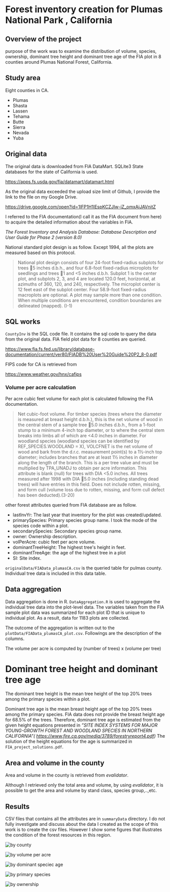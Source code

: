# Forest inventory creation for Plumas National Park , California

## Overview of the project
purpose of the work was to examine the distribution of volume, species, ownership, dominant tree height and dominant tree age of the FIA plot in 8 counties around Plumas National Forest, California.  

## Study area
Eight counties in CA.
- Plumas
- Shasta
- Lassen
- Tehama
- Butte
- Sierra
- Nevada
- Yuba

## Original data
The original data is downloaded from FIA DataMart. SQLite3 State databases for the state of California is used.  

https://apps.fs.usda.gov/fia/datamart/datamart.html

As the original data exceeded the upload size limit of Github, I provide the link to the file on my Google Drive.

https://drive.google.com/open?id=1lFP1H1lEspKCZJIw-iZ_omxAiJAVnitZ

 I referred to the FIA documentation(I call it as the FIA document from here) to acquire the detailed information about the variables in FIA.

 _The Forest Inventory and Analysis Database: Database Description and User Guide for Phase 2 (version 8.0)_

National standard plot design is as follow. Except 1994, all the plots are measured based on this protocol.

> National plot design consists of four 24-foot fixed-radius subplots for
trees 5 inches d.b.h., and four 6.8-foot fixed-radius microplots for
seedlings and trees 1 and <5 inches d.b.h. Subplot 1 is the center plot,
and subplots 2, 3, and 4 are located 120.0 feet, horizontal, at azimuths
of 360, 120, and 240, respectively. The microplot center is 12 feet east
of the subplot center. Four 58.9-foot fixed-radius macroplots are
optional. A plot may sample more than one condition. When multiple
conditions are encountered, condition boundaries are delineated
(mapped). (I-1)


## SQL works
`CountyInv` is the SQL code file. It contains the sql code to query the data from the original data. FIA field plot data for 8 counties are queried.

https://www.fia.fs.fed.us/library/database-documentation/current/ver80/FIADB%20User%20Guide%20P2_8-0.pdf

FIPS code for CA is retrieved from

https://www.weather.gov/hnx/cafips

### Volume per acre calculation

Per acre cubic feet volume  for each plot is calculated following the FIA documentation. 

>Net cubic-foot volume. For timber species (trees where the diameter is measured at
breast height d.b.h.), this is the net volume of wood in the central stem of a sample tree
5.0 inches d.b.h., from a 1-foot stump to a minimum 4-inch top diameter, or to where the
central stem breaks into limbs all of which are <4.0 inches in diameter. For woodland
species (woodland species can be identified by REF_SPECIES.WOODLAND = X),
VOLCFNET is the net volume of wood and bark from the d.r.c. measurement point(s) to a 1½-inch top diameter; includes branches that are at least 1½ inches in diameter along
the length of the branch. This is a per tree value and must be multiplied by TPA_UNADJ to
obtain per acre information. This attribute is blank (null) for trees with DIA <5.0 inches.
All trees measured after 1998 with DIA 5.0 inches (including standing dead trees) will
have entries in this field. Does not include rotten, missing, and form cull (volume loss due
to rotten, missing, and form cull defect has been deducted).(3-20)

other forest attributes queried from FIA database are as follow.
- lastInvYr: The last year that inventory for the plot was created/updated.
- primarySpecies: Primary species group name. I took the mode of the species code within a plot.
- secondarySpecies: Secondary species group name.
- owner: Ownership description.
- volPerAcre: cubic feet per acre volume.
- dominantTreeHeight: The highest tree's height in feet. 
- dominantTreeAge: the age of the highest tree in a plot
- SI: Site index.

`originalData/FIAData_plumasCA.csv` is the queried table for pulmas county. Individual tree data is included in this data table. 


## Data aggregation
Data aggregation is done in R. `DataAggregation.R` is used to aggregate the individual tree data into the plot-level data. The variables taken from the FIA sample plot data was summarized for each plot ID that is unique to individual plot. As a result, data for 1183 plots are collected.

The outcome of the aggregation is written out to the `plotData/FIAData_plumasCA_plot.csv`. Followings are the description of the columns.

The volume per acre is computed by (number of trees) x (volume per tree)


# Dominant tree height and dominant tree age
The dominant tree height is the mean tree height of the top 20% trees among the primary species within a plot. 

Dominant tree age is the mean breast height age of the top 20% trees among the primary species. FIA data does not provide the breast height age for  68.5% of the trees. Therefore, dominant tree age is estimated from the given height equations presented in _”SITE INDEX SYSTEMS FOR MAJOR
YOUNG-GROWTH FOREST AND WOODLAND SPECIES IN NORTHERN CALIFORNIA”(
https://www.fire.ca.gov/media/3789/forestryreport4.pdf)_ 
The solution of the height equations for the age is summarized in `FIA_project_solutions.pdf`.



## Area and volume in the county
Area and volume in the county is retrieved from _evalidator_. 

Although I retrieved only the total area and volume, by using 
_evalidator_, it is possible to get the area and volume by stand class, species group,..,etc. 

## Results
CSV files that contains all the attributes are in `summaryData` directory.
I do not fully investigate and discuss about the data I created as the scope of this work is to create the csv files. However I show some figures that illustrates the condition of the forest resources in this region. 

![by county](images/county.jpeg)

![by volume per acre](images/vpa.jpeg)

![by dominant speciec age](images/domspecage.jpeg)

![by primary species](images/prispecies.jpeg)

![by ownership](images/ownership.jpeg)

